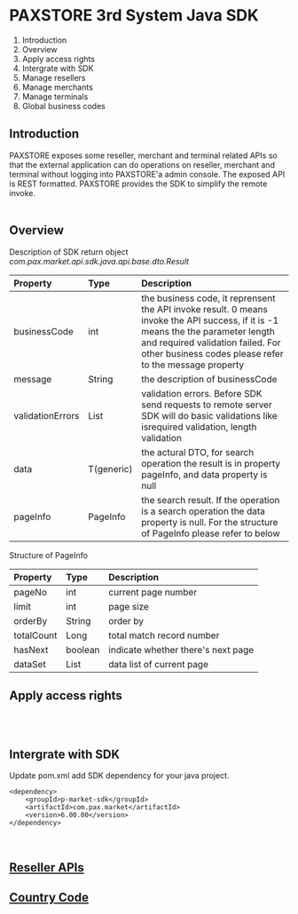 # PAXSTORE 3rd System Java SDK

1. Introduction
2. Overview
3. Apply access rights
4. Intergrate with SDK
4. Manage resellers
5. Manage merchants
6. Manage terminals
7. Global business codes

## Introduction

PAXSTORE exposes some reseller, merchant and terminal related APIs so that the external application can do operations on reseller, merchant and terminal without logging into PAXSTORE'a admin console. The exposed API is REST formatted. PAXSTORE provides the SDK to simplify the remote invoke.
<br>
<br>

## Overview

Description of SDK return object *com.pax.market.api.sdk.java.api.base.dto.Result*

|Property|Type|Description|
|:--|:--|:--|
|businessCode|int|the business code, it reprensent the API invoke result. 0 means invoke the API success, if it is -1 means the the parameter length and required validation failed. For other business codes please refer to the message property|
|message|String|the description of businessCode|
|validationErrors|List|validation errors. Before SDK send requests to remote server SDK will do basic validations like isrequired validation, length validation|
|data|T(generic)|the actural DTO, for search operation the result is in property pageInfo, and data property is null|
|pageInfo|PageInfo<T>|the search result. If the operation is a search operation the data property is null. For the structure of PageInfo please refer to below|

Structure of PageInfo

|Property|Type|Description|
|:--|:--|:--|
|pageNo|int|current page number|
|limit|int|page size|
|orderBy|String|order by|
|totalCount|Long|total match record number|
|hasNext|boolean|indicate whether there's next page|
|dataSet|List|data list of current page|



## Apply access rights

<br>
<br>

## Intergrate with SDK

Update pom.xml add SDK dependency for your java project.

```
<dependency>
	<groupId>p-market-sdk</groupId>
	<artifactId>com.pax.market</artifactId>
    <version>6.00.00</version>
</dependency>
```

<br/>

## [Reseller APIs](RESELLER_API.md)  

## [Country Code](COUNTRY_CODE.md)


